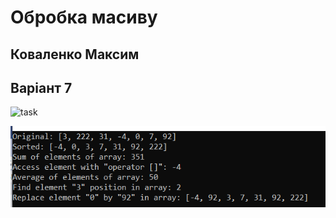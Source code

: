 # Обробка масиву


## Коваленко Максим


## Варіант 7

![task](shots/07.png)


![result](shots/Final.png)


